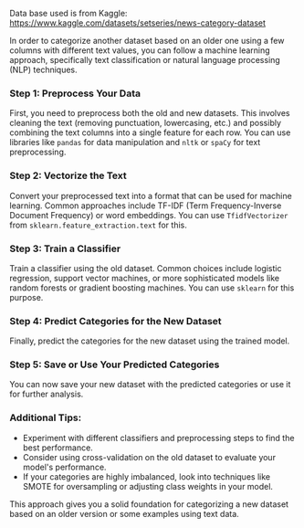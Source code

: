 Data base used is from Kaggle:
https://www.kaggle.com/datasets/setseries/news-category-dataset


In order to categorize another dataset based on an older one using a few columns with different text values, you can follow a machine learning approach, specifically text classification or natural language processing (NLP) techniques. 

### Step 1: Preprocess Your Data

First, you need to preprocess both the old and new datasets. This involves cleaning the text (removing punctuation, lowercasing, etc.) and possibly combining the text columns into a single feature for each row. You can use libraries like `pandas` for data manipulation and `nltk` or `spaCy` for text preprocessing.

### Step 2: Vectorize the Text

Convert your preprocessed text into a format that can be used for machine learning. Common approaches include TF-IDF (Term Frequency-Inverse Document Frequency) or word embeddings. You can use `TfidfVectorizer` from `sklearn.feature_extraction.text` for this.

### Step 3: Train a Classifier

Train a classifier using the old dataset. Common choices include logistic regression, support vector machines, or more sophisticated models like random forests or gradient boosting machines. You can use `sklearn` for this purpose.

### Step 4: Predict Categories for the New Dataset

Finally, predict the categories for the new dataset using the trained model.

### Step 5: Save or Use Your Predicted Categories

You can now save your new dataset with the predicted categories or use it for further analysis.

### Additional Tips:

- Experiment with different classifiers and preprocessing steps to find the best performance.
- Consider using cross-validation on the old dataset to evaluate your model's performance.
- If your categories are highly imbalanced, look into techniques like SMOTE for oversampling or adjusting class weights in your model.

This approach gives you a solid foundation for categorizing a new dataset based on an older version or some examples using text data.